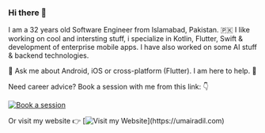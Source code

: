 ### Hi there 👋

I am a 32 years old Software Engineer from Islamabad, Pakistan. 🇵🇰 I like working on cool and intersting stuff, i specialize in Kotlin, Flutter, Swift & development of enterprise mobile apps. I have also worked on some AI stuff & backend technologies.

💬 Ask me about Android, iOS or cross-platform (Flutter). I am here to help. 🙇

Need career advice? Book a session with me from this link: 👇

[![Book a session](https://topmate.io/umair_adil)](https://topmate.io/umair_adil)

Or visit my website 👉 [![Visit my Website]([https://img1.wsimg.com/isteam/ip/9b17347f-d3bc-4533-8f5a-1f4630c0bfd1/logo_transparent.png](https://umairadil.com))](https://umairadil.com)
